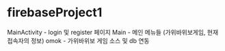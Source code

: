 # firebaseProject1


MainActivity - login 및 register 페이지
Main - 메인 메뉴들 (가위바위보게임, 현재접속자의 정보)
omok - 가위바위보 게임 소스 및 db 연동

